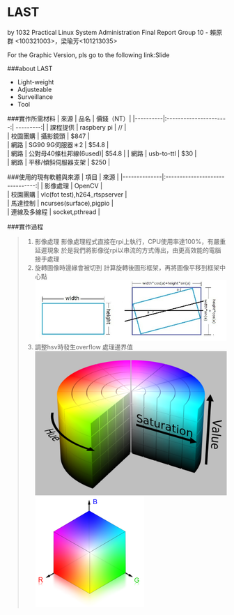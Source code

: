 # LAST
by 1032 Practical Linux System Administration Final Report Group 10 -  賴原群 <100321003>，梁瑜芳<101213035>

For the Graphic Version, pls go to the following link:Slide

###about LAST 
*   Light-weight
*   Adjusteable
*   Surveillance
*   Tool

###實作所需材料
| 來源     |      品名              | 價錢（NT）|
|----------|:----------------------:| ---------:|
| 課程提供 |  raspbery pi           |  //       |        
| 校園團購 |    攝影鏡頭            |  $847     |      
| 網路     | SG90 9G伺服器＊2       |  $54.8    |        
| 網路     | 公對母40條杜邦線(6used)|  $54.8    |
| 網路     | usb-to-ttl             |  $30      |        
| 網路     | 平移/傾斜伺服器支架    |  $250     |        

###使用的現有軟體與來源
|   項目       |       來源                      |
|--------------|:-------------------------------:| 
| 影像處理     | OpenCV                          |         
| 校園團購     | vlc(fot test),h264_rtspserver   |        
| 馬達控制     | ncurses(surface),pigpio         |          
| 連線及多線程 | socket,pthread                  |  

###實作過程
> 1. 影像處理
  影像處理程式直接在rpi上執行，CPU使用率達100%，有嚴重延遲現象
    於是我們將影像從rpi以串流的方式傳出，由更高效能的電腦接手處理
> 2.  旋轉圖像時邊緣會被切到
    計算旋轉後圖形框架，再將圖像平移到框架中心點
    ![rotateimg](https://raw.githubusercontent.com/NCNU-OpenSource/LAST/master/images/last-rotateimg.jpg)
> 3.  調整hsv時發生overflow
    處理邊界值
    ![rotateimg](https://github.com/NCNU-OpenSource/LAST/blob/master/images/last-hsv.png?raw=true/LAST/master/images/last-hsv.jpg)
    ![rotateimg](https://github.com/NCNU-OpenSource/LAST/blob/master/images/last-rgb.png?raw=true/LAST/master/images/last.rgb.jpg)
